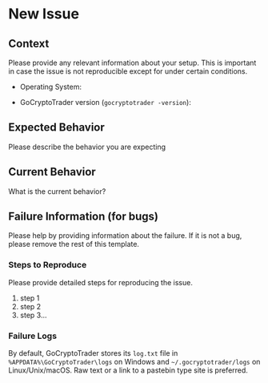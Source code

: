 # New Issue

## Context

Please provide any relevant information about your setup. This is important in case the issue is not reproducible except for under certain conditions.

* Operating System:

* GoCryptoTrader version (`gocryptotrader -version`):

## Expected Behavior

Please describe the behavior you are expecting

## Current Behavior

What is the current behavior?

## Failure Information (for bugs)

Please help by providing information about the failure. If it is not a bug, please remove the rest of this template.

### Steps to Reproduce

Please provide detailed steps for reproducing the issue.

1. step 1
2. step 2
3. step 3...

### Failure Logs

By default, GoCryptoTrader stores its `log.txt` file in `%APPDATA%\GoCryptoTrader\logs` on Windows and `~/.gocryptotrader/logs` on Linux/Unix/macOS. Raw text or a link to a pastebin type site is preferred.
